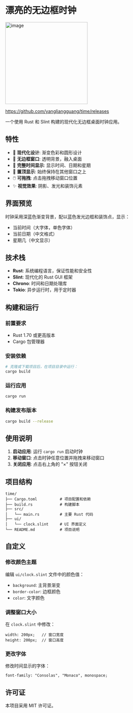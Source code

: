 # 漂亮的无边框时钟
<img width="259" height="258" alt="image" src="https://github.com/user-attachments/assets/74b771e5-e995-495c-a63a-32d2b840e929" />

https://github.com/yangliangguang/time/releases

一个使用 Rust 和 Slint 构建的现代化无边框桌面时钟应用。

## 特性

- 🎨 **现代化设计**: 渐变色彩和圆形设计
- 🚫 **无边框窗口**: 透明背景，融入桌面
- 📅 **完整时间显示**: 显示时间、日期和星期
- 🎯 **置顶显示**: 始终保持在其他窗口之上
- 🖱️ **可拖拽**: 点击拖拽移动窗口位置
- ✨ **视觉效果**: 阴影、发光和装饰元素

## 界面预览

时钟采用深蓝色渐变背景，配以蓝色发光边框和装饰点，显示：
- 当前时间（大字体，单色字体）
- 当前日期（中文格式）
- 星期几（中文显示）

## 技术栈

- **Rust**: 系统编程语言，保证性能和安全性
- **Slint**: 现代化的 Rust GUI 框架
- **Chrono**: 时间和日期处理库
- **Tokio**: 异步运行时，用于定时器

## 构建和运行

### 前置要求

- Rust 1.70 或更高版本
- Cargo 包管理器

### 安装依赖

```bash
# 克隆或下载项目后，在项目目录中运行：
cargo build
```

### 运行应用

```bash
cargo run
```

### 构建发布版本

```bash
cargo build --release
```

## 使用说明

1. **启动应用**: 运行 `cargo run` 启动时钟
2. **移动窗口**: 点击时钟任意位置并拖拽来移动窗口
3. **关闭应用**: 点击右上角的 "×" 按钮关闭

## 项目结构

```
time/
├── Cargo.toml          # 项目配置和依赖
├── build.rs            # 构建脚本
├── src/
│   └── main.rs         # 主要 Rust 代码
├── ui/
│   └── clock.slint     # UI 界面定义
└── README.md           # 项目说明
```

## 自定义

### 修改颜色主题

编辑 `ui/clock.slint` 文件中的颜色值：
- `background`: 主背景渐变
- `border-color`: 边框颜色
- `color`: 文字颜色

### 调整窗口大小

在 `clock.slint` 中修改：
```slint
width: 200px;   // 窗口宽度
height: 200px;  // 窗口高度
```

### 更改字体

修改时间显示的字体：
```slint
font-family: "Consolas", "Monaco", monospace;
```

## 许可证

本项目采用 MIT 许可证。
